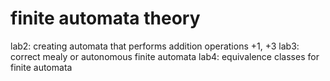 # finite automata theory
lab2: creating automata that performs addition operations +1, +3
lab3: correct mealy or autonomous finite automata
lab4: equivalence classes for finite automata
